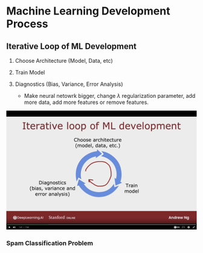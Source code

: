 # Machine Learning Development Process


## Iterative Loop of ML Development

1. Choose Architecture (Model, Data, etc)

2. Train Model

3. Diagnostics (Bias, Variance, Error Analysis)
   - Make neural netowrk bigger, change $\lambda$ regularization parameter, add more data, add more features or remove features.

![image of iterative loop of machine learning](images/Iterative-Loop-of-ML.png)


### Spam Classification Problem

